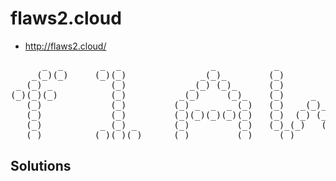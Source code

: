 # flaws2.cloud
+ http://flaws2.cloud/

<center>
<pre>
      _  _       _  _                 _           _             _      _  _  _  _         _  _  _
    _(_)(_)     (_)(_)              _(_)_        (_)           (_)   _(_)(_)(_)(_)_    _ (_)(_)(_) _
 _ (_) _           (_)            _(_) (_)_      (_)           (_)  (_)          (_)  (_)         (_)
(_)(_)(_)          (_)          _(_)     (_)_    (_)     _     (_)  (_)_  _  _  _               _ (_)
   (_)             (_)         (_) _  _  _ (_)   (_)   _(_)_   (_)    (_)(_)(_)(_)_          _ (_)
   (_)             (_)         (_)(_)(_)(_)(_)   (_)  (_) (_)  (_)   _           (_)      _ (_)
   (_)           _ (_) _       (_)         (_)   (_)_(_)   (_)_(_)  (_)_  _  _  _(_)   _ (_) _  _  _
   (_)          (_)(_)(_)      (_)         (_)     (_)       (_)      (_)(_)(_)(_)    (_)(_)(_)(_)(_)
</pre>
</center>

## Solutions

